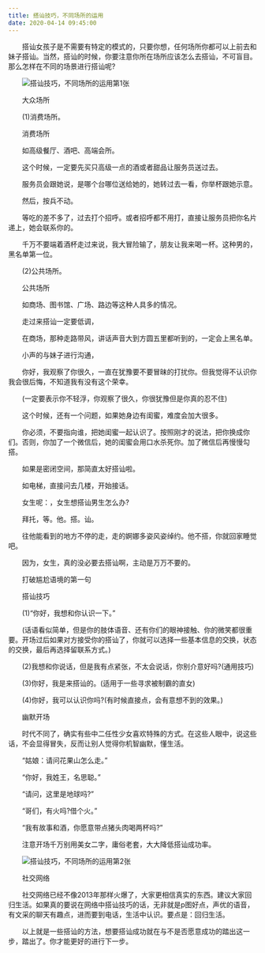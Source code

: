 ```yaml
---
title: 搭讪技巧，不同场所的运用
date: 2020-04-14 09:45:00
---
```




　　搭讪女孩子是不需要有特定的模式的，只要你想，任何场所你都可以上前去和妹子搭讪。当然，搭讪的时候，你要注意你所在场所应该怎么去搭讪，不可盲目。那么怎样在不同的场景进行搭讪呢?

　　![搭讪技巧，不同场所的运用第1张](/img/bc8b60e20c6ff6b6a80d2303f936a60f.jpg)

　　大众场所

　　(1)消费场所。

　　消费场所

　　如高级餐厅、酒吧、高端会所。

　　这个时候，一定要先买只高级一点的酒或者甜品让服务员送过去。

　　服务员会跟她说，是哪个台哪位送给她的，她转过去一看，你举杯跟她示意。

　　然后，按兵不动。

　　等吃的差不多了，过去打个招呼。或者招呼都不用打，直接让服务员把你名片递上，她会联系你的。

　　千万不要端着酒杯走过来说，我大冒险输了，朋友让我来喝一杯。这种男的，黑名单第一位。

　　(2)公共场所。

　　公共场所

　　如商场、图书馆、广场、路边等这种人具多的情况。

　　走过来搭讪一定要低调，

　　在商场，那种走路带风，讲话声音大到方圆五里都听到的，一定会上黑名单。

　　小声的与妹子进行沟通，

　　你好，我观察了你很久，一直在犹豫要不要冒昧的打扰你。但我觉得不认识你我会很后悔，不知道我有没有这个荣幸。

　　(一定要表示你不轻浮，你观察了很久，你很犹豫但是你真的忍不住)

　　这个时候，还有一个问题，如果她身边有闺蜜，难度会加大很多。

　　你必须，不要指向谁，把她闺蜜一起认识了。按照刚才的说法，把你换成你们。否则，你加了一个微信后，她的闺蜜会用口水杀死你。加了微信后再慢慢勾搭。

　　如果是密闭空间，那简直太好搭讪啦。

　　如电梯，直接问去几楼，开始接话。

　　女生呢：，女生想搭讪男生怎么办?

　　拜托，等。他。搭。讪。

　　往他能看到的地方不停的走，走的婀娜多姿风姿绰约。他不搭，你就回家睡觉吧。

　　因为，女生，真的没必要去搭讪啊，主动是万万不要的。

　　打破尴尬语境的第一句

　　搭讪技巧

　　(1)“你好，我想和你认识一下。”

　　(话语看似简单，但是你的肢体语音、还有你们的眼神接触、你的微笑都很重要。开场过后如果对方接受你的搭讪了，你就可以选择一些基本信息的交换，状态的交换，最后再选择留联系方式。)

　　(2)我想和你说话，但是我有点紧张，不太会说话，你别介意好吗?(通用技巧)

　　(3)你好，我是来搭讪的。(适用于一些寻求被制霸的直女)

　　(4)你好，我可以认识你吗?(有时候直接点，会有意想不到的效果。)

　　幽默开场

　　时代不同了，确实有些中二任性少女喜欢特殊的方式。在这些人眼中，说这些话，不会显得冒失，反而让别人觉得你机智幽默，懂生活。

　　“姑娘：请问花果山怎么走。”

　　“你好，我姓王，名思聪。”

　　“请问，这里是地球吗?”

　　“哥们，有火吗?借个火。”

　　“我有故事和酒，你愿意带点猪头肉喝两杯吗?”

　　注意开场千万别用美女二字，庸俗老套，大大降低搭讪成功率。

　　![搭讪技巧，不同场所的运用第2张](/img/74b32867d78746769f2af1d1b0dc0fd5.jpg)

　　社交网络

　　社交网络已经不像2013年那样火爆了，大家更相信真实的东西。建议大家回归生活。如果真的要说在网络中搭讪技巧的话，无非就是p图好点，声优的语音，有文采的聊天有趣点，进而要到电话，生活中认识。要点是：回归生活。

　　以上就是一些搭讪的方法，想要搭讪成功就在与不是否愿意成功的踏出这一步，踏出了。你才能更好的进行下一步。